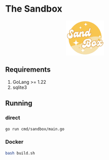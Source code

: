 # The Sandbox

<div style="text-align:center;">
    <img src="www/static/imgs/logo.png" width="120px">
</div>

## Requirements
1. GoLang >= 1.22
2. sqlite3

## Running
### direct
```sh
go run cmd/sandbox/main.go
```
### Docker
```sh
bash build.sh
```